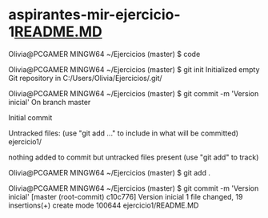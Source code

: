 # aspirantes-mir-ejercicio-1[README.MD](https://github.com/ollivieri/aspirantes-mir-ejercicio-1/files/10899441/README.MD)
Olivia@PCGAMER MINGW64 ~/Ejercicios (master)
$ code

Olivia@PCGAMER MINGW64 ~/Ejercicios (master)
$ git init
Initialized empty Git repository in C:/Users/Olivia/Ejercicios/.git/

Olivia@PCGAMER MINGW64 ~/Ejercicios (master)
$ git commit -m 'Version inicial'
On branch master

Initial commit

Untracked files:
  (use "git add <file>..." to include in what will be committed)
        ejercicio1/

nothing added to commit but untracked files present (use "git add" to track)

Olivia@PCGAMER MINGW64 ~/Ejercicios (master)
$ git add .

Olivia@PCGAMER MINGW64 ~/Ejercicios (master)
$ git commit -m 'Version inicial'
[master (root-commit) c10c776] Version inicial
 1 file changed, 19 insertions(+)
 create mode 100644 ejercicio1/README.MD
